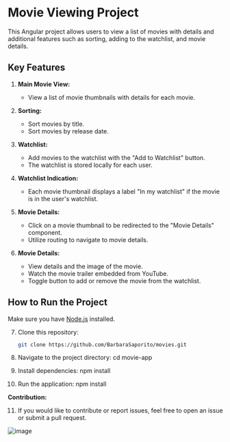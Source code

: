 # Movie Viewing Project

This Angular project allows users to view a list of movies with details and additional features such as sorting, adding to the watchlist, and movie details.

## Key Features

1. **Main Movie View:**
   - View a list of movie thumbnails with details for each movie.

2. **Sorting:**
   - Sort movies by title.
   - Sort movies by release date.

3. **Watchlist:**
   - Add movies to the watchlist with the "Add to Watchlist" button.
   - The watchlist is stored locally for each user.

4. **Watchlist Indication:**
   - Each movie thumbnail displays a label "In my watchlist" if the movie is in the user's watchlist.

5. **Movie Details:**
   - Click on a movie thumbnail to be redirected to the "Movie Details" component.
   - Utilize routing to navigate to movie details.

6. **Movie Details:**
   - View details and the image of the movie.
   - Watch the movie trailer embedded from YouTube.
   - Toggle button to add or remove the movie from the watchlist.

## How to Run the Project

Make sure you have [Node.js](https://nodejs.org/) installed.

7. Clone this repository:
   ```bash
   git clone https://github.com/BarbaraSaporito/movies.git
   
8. Navigate to the project directory:
  cd movie-app

9. Install dependencies:
  npm install

10. Run the application:
  npm install

**Contribution:**

11. If you would like to contribute or report issues, feel free to open an issue or submit a pull request.

![image](https://github.com/BarbaraSaporito/movies/assets/66287896/a8063b79-830c-45c4-8c69-34d238098beb)


